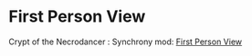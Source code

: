 # First Person View

Crypt of the Necrodancer : Synchrony mod: [First Person View](<https://mod.io/g/crypt/m/f3d>)
